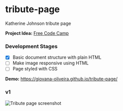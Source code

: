 # tribute-page

Katherine Johnson tribute page

**Project Idea:** [Free Code Camp](https://www.freecodecamp.org/learn/responsive-web-design/responsive-web-design-projects/build-a-tribute-page)

### Development Stages

- [x] Basic document structure with plain HTML
- [ ] Make image responsive using HTML
- [ ] Page styled with CSS

**Demo:** https://giovana-oliveira.github.io/tribute-page/

### v1

<img src="https://i.imgur.com/R0GNAYf.png" alt="Tribute page screenshot">







